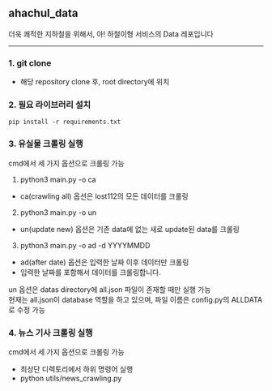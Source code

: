 ## ahachul_data
더욱 쾌적한 지하철을 위해서, 아! 하철이형 서비스의 Data 레포입니다
***
### 1. git clone
- 해당 repository clone 후, root directory에 위치

### 2. 필요 라이브러리 설치
```
pip install -r requirements.txt
```
### 3. 유실물 크롤링 실행
cmd에서 세 가지 옵션으로 크롤링 가능
1. python3 main.py -o ca
- ca(crawling all) 옵션은 lost112의 모든 데이터를 크롤링
2. python3 main.py -o un
- un(update new) 옵션은 기존 data에 없는 새로 update된 data를 크롤링
3. python3 main.py -o ad -d YYYYMMDD
- ad(after date) 옵션은 입력한 날짜 이후 데이터만 크롤링
- 입력한 날짜를 포함해서 데이터를 크롤링합니다.

un 옵션은 datas directory에 all.json 파일이 존재할 때만 실행 가능<br>
현재는 all.json이 database 역할을 하고 있으며, 파일 이름은 config.py의 ALLDATA로 수정 가능

### 4. 뉴스 기사 크롤링 실행
cmd에서 세 가지 옵션으로 크롤링 가능
- 최상단 디렉토리에서 하위 명령어 실행
- python utils/news_crawling.py
